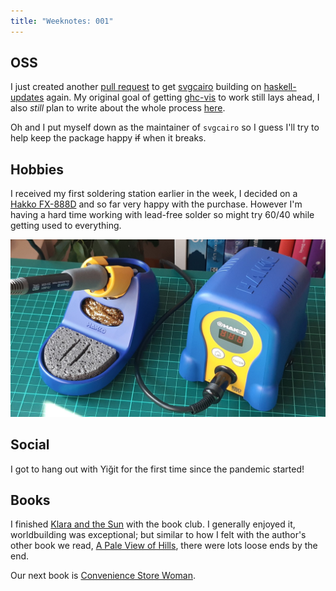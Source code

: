 ```yaml
---
title: "Weeknotes: 001"
---
```


## OSS
I just created another [pull request](https://github.com/NixOS/nixpkgs/pull/142017) to get [svgcairo](https://github.com/gtk2hs/svgcairo/) building on [haskell-updates](https://github.com/NixOS/nixpkgs/tree/haskell-updates) again. My original goal of getting [ghc-vis](http://felsin9.de/nnis/ghc-vis) to work still lays ahead, I also _still_ plan to write about the whole process [here](http://127.0.0.1:8000/posts/2021-10-11-ghc-vis.html).

Oh and I put myself down as the maintainer of `svgcairo` so I guess I'll try to help keep the package happy ~~if~~ when it breaks.

## Hobbies
I received my first soldering station earlier in the week, I decided on a [Hakko FX-888D](https://www.hakko.com/english/products/hakko_fx888d_tips.html) and so far very happy with the purchase. However I'm having a hard time working with lead-free solder so might try 60/40 while getting used to everything.

![A brand new Hakko FX-888D](../images/FBq7VOrXMAE0sNC.jpg "Ikea aesthetics")

## Social
I got to hang out with Yiğit for the first time since the pandemic started!

## Books
I finished [Klara and the Sun](https://www.goodreads.com/book/show/54120408-klara-and-the-sun) with the book club. I generally enjoyed it, worldbuilding was exceptional; but similar to how I felt with the author's other book we read, [A Pale View of Hills](https://www.goodreads.com/book/show/28920.A_Pale_View_of_Hills), there were lots loose ends by the end.

Our next book is [Convenience Store Woman](https://www.goodreads.com/book/show/38357895-convenience-store-woman).
